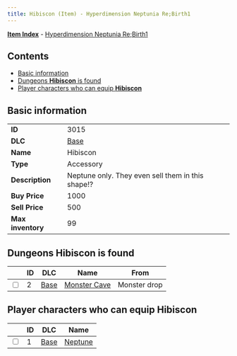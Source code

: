 ```yaml
---
title: Hibiscon (Item) - Hyperdimension Neptunia Re;Birth1
---
```


[**Item Index**](/neptunia/rb1/item/index.html) - [Hyperdimension Neptunia Re;Birth1](/neptunia/rb1)

## Contents

- [Basic information](#basic-information)
- [Dungeons **Hibiscon** is found](#dungeons-hibiscon-is-found)
- [Player characters who can equip **Hibiscon**](#player-characters-who-can-equip-hibiscon)

## Basic information

|   |   |
| -- | -- |
| **ID** | 3015 |
| **DLC** | [Base](/neptunia/rb1/dlc/1-base.html) |
| **Name** | Hibiscon |
| **Type** | Accessory |
| **Description** | Neptune only. They even sell them in this shape!? |
| **Buy Price** | 1000 |
| **Sell Price** | 500 |
| **Max inventory** | 99 |


## Dungeons **Hibiscon** is found

|    | ID | DLC | Name | From |
| -- | -- | --- | ---- | ---- |
| <input type="checkbox" id="rb1-dungeon-1-2" class="trackbox" /> | 2 | [Base](/neptunia/rb1/dlc/1-base.html) | [Monster Cave](/neptunia/rb1/dungeon/1-2-monster-cave.html) | Monster drop |


## Player characters who can equip **Hibiscon**

|    | ID | DLC | Name |
| -- | -- | --- | ---- |
| <input type="checkbox" id="rb1-player-1-1" class="trackbox" /> | 1 | [Base](/neptunia/rb1/dlc/1-base.html) | [Neptune](/neptunia/rb1/player/1-1-neptune.html) |
